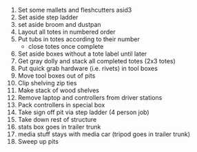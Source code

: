 1. Set some mallets and fleshcutters asid3
1. Set aside step ladder
1. set aside broom and dustpan
1. Layout all totes in numbered order
2. Put tubs in totes according to their number
   - close totes once complete
3. Set aside boxes without a tote label until later
4. Get gray dolly and stack all completed totes (2x3 totes)
4. Put quick grab hardware (i.e. rivets) in tool boxes
4. Move tool boxes out of pits
5. Clip shelving zip ties
6. Make stack of wood shelves
7. Remove laptop and controllers from driver stations
8. Pack controllers in special box
9. Take sign off pit via step ladder (4 person job)
10. Take down rest of structure
11. stats box goes in trailer trunk
12. media stuff stays with media car (tripod goes in trailer trunk)
13. Sweep up pits



